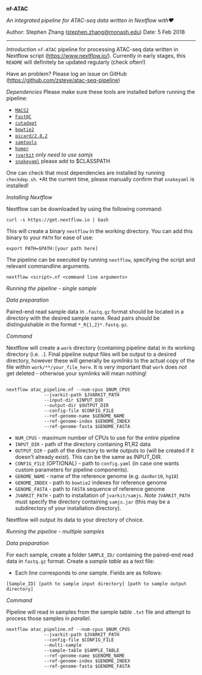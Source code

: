 **nf-ATAC**


_An integrated pipeline for ATAC-seq data written in *Nextflow* with:heart:_


Author:		Stephen Zhang (stephen.zhang@monash.edu)
Date:		5 Feb 2018


____

*Introduction*
`nf-ATAC` pipeline for processing ATAC-seq data written in Nextflow script (https://www.nextflow.io/).
Currently in early stages, this `README` will definitely be updated regularly (check often!)

Have an problem? Please log an issue on GitHub (https://github.com/zsteve/atac-seq-pipeline)

*Dependencies*
Please make sure these tools are installed before running the pipeline:

* [`MACS2`](https://github.com/taoliu/MACS)
* [`FastQC`](https://www.bioinformatics.babraham.ac.uk/projects/fastqc/)
* [`cutadapt`](http://cutadapt.readthedocs.io/en/stable/guide.html)
* [`bowtie2`](http://bowtie-bio.sourceforge.net/bowtie2/index.shtml)
* [`picard/2.8.2`](https://broadinstitute.github.io/picard/)
* [`samtools`](http://samtools.sourceforge.net/)
* [`homer`](http://homer.ucsd.edu/homer/)
* [`jvarkit`](https://github.com/lindenb/jvarkit) *only need to use samjs*
* [`snakeyaml`](https://bitbucket.org/asomov/snakeyaml/wiki/Documentation) please add to $CLASSPATH

One can check that most dependencies are installed by running `checkdep.sh`.
*At the current time, please manually confirm that `snakeyaml` is installed!

*Installing Nextflow*

Nextflow can be downloaded by using the following command:

`curl -s https://get.nextflow.io | bash`

This will create a binary `nextflow` in the working directory. You can add this binary to your `PATH` for ease of use:

`export PATH=$PATH:[your path here]`

The pipeline can be executed by running `nextflow`, specifying the script and relevant commandline arguments.

`nextflow <script>.nf <command line arguments>`

*Running the pipeline - single sample*

_Data preparation_

Paired-end read sample data in `.fastq.gz` format should be located in a directory with the desired sample name. Read pairs should be distinguishable in the format `*_R{1,2}*.fastq.gz`.

_Command_

Nextflow will create a `work` directory (containing pipeline data) in its working directory (i.e. `.`). Final pipeline output files will be output to a desired directory, however these will generally be _symlinks_ to the actual copy of the file within `work/**/your_file_here`. It is *very* important that `work` does *not* get deleted - otherwise your symlinks will mean nothing!

```

nextflow atac_pipeline.nf --num-cpus $NUM_CPUS
			  --jvarkit-path $JVARKIT_PATH
			  --input-dir $INPUT_DIR
			  --output-dir $OUTPUT_DIR
			  --config-file $CONFIG_FILE
			  --ref-genome-name $GENOME_NAME
			  --ref-genome-index $GENOME_INDEX
			  --ref-genome-fasta $GENOME_FASTA
```

* `NUM_CPUS` - maximum number of CPUs to use for the _entire_ pipeline
* `INPUT_DIR` - path of the directory containing R1,R2 data
* `OUTPUT_DIR` - path of the directory to write outputs to (will be created if it doesn't already exist). This can be the same as INPUT_DIR.
* `CONFIG_FILE` (OPTIONAL) - path to `config.yaml` (in case one wants custom parameters for pipeline components). 
* `GENOME_NAME` - name of the reference genome (e.g. `danRer10`, `hg18`)
* `GENOME_INDEX` - path to `bowtie2` indexes for reference genome
* `GENOME_FASTA` - path to `FASTA` sequence of reference genome
* `JVARKIT_PATH` - path to installation of `jvarkit/samjs`. *Note* `JVARKIT_PATH` must specify the directory containing `samjs.jar` (this may be a subdirectory of your installation directory).

Nextflow will output its data to your directory of choice.

*Running the pipeline - multiple samples*

_Data preparation_

For each sample, create a folder `SAMPLE_ID/` containing the paired-end read data in `fastq.gz` format. Create a *sample table* as a text file:

* Each line corresponds to *one* sample. Fields are as follows:

```
[Sample_ID] [path to sample input directory] [path to sample output directory]
```

_Command_

Pipeline will read in samples from the sample table `.txt` file and attempt to process those samples in _parallel_. 

```
nextflow atac_pipeline.nf --num-cpus $NUM_CPUS
			  --jvarkit-path $JVARKIT_PATH
			  --config-file $CONFIG_FILE
			  --multi-sample
			  --sample-table $SAMPLE_TABLE
			  --ref-genome-name $GENOME_NAME
			  --ref-genome-index $GENOME_INDEX
			  --ref-genome-fasta $GENOME_FASTA

```


